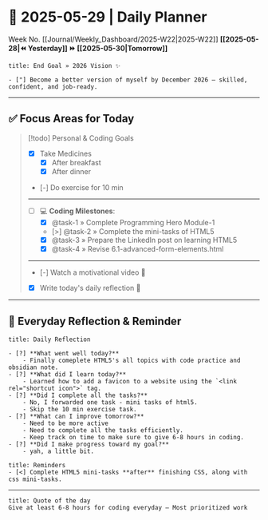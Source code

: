 # 🌼 **2025-05-29** | Daily Planner

Week No. [[Journal/Weekly_Dashboard/2025-W22|2025-W22]]
**[[2025-05-28|⏪ Yesterday]] ⏩ [[2025-05-30|Tomorrow]]**

```ad-important
title: End Goal » 2026 Vision ✨

- ["] Become a better version of myself by December 2026 — skilled, confident, and job-ready.
```

---
## ✅ Focus Areas for Today

> [!todo] Personal & Coding Goals
> - [x] Take Medicines
> 	- [x] After breakfast
> 	- [x] After dinner
> - [-] Do exercise for 10 min
> ---
> - [ ] 💻 **Coding Milestones**:
> 	- [x] @task-1 » Complete Programming Hero Module-1
> 	- [>] @task-2 » Complete the mini-tasks of HTML5
> 	- [x] @task-3 » Prepare the LinkedIn post on learning HTML5
> 	- [x] @task-4 » Revise 6.1-advanced-form-elements.html
> ---
> - [-] Watch a motivational video 🎥
> - [x] Write today's daily reflection 📝

---
## 🌻 Everyday Reflection & Reminder

```ad-summary
title: Daily Reflection

- [?] **What went well today?**  
	- Finally comeplete HTML5's all topics with code practice and obsidian note.
- [?] **What did I learn today?**  
	- Learned how to add a favicon to a website using the `<link rel="shortcut icon">` tag.
- [?] **Did I complete all the tasks?**  
	- No, I forwarded one task - mini tasks of html5.
	- Skip the 10 min exercise task.
- [?] **What can I improve tomorrow?**  
	- Need to be more active
	- Need to complete all the tasks efficiently.
	- Keep track on time to make sure to give 6-8 hours in coding.
- [?] **Did I make progress toward my goal?**  
	- yah, a little bit.
```

```ad-attention
title: Reminders
- [<] Complete HTML5 mini-tasks **after** finishing CSS, along with css mini-tasks.
```

---

```ad-quote
title: Quote of the day
Give at least 6-8 hours for coding everyday — Most prioritized work
``` 
